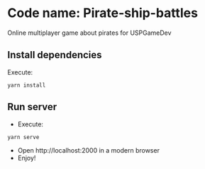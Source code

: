 # Code name: Pirate-ship-battles
Online multiplayer game about pirates for USPGameDev

## Install dependencies
Execute:
```
yarn install
```

## Run server
* Execute:
```
yarn serve
```

* Open http://localhost:2000 in a modern browser
* Enjoy!